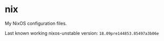 # nix
My NixOS configuration files.

Last known working nixos-unstable version: `18.09pre144853.85497a3b06e`
